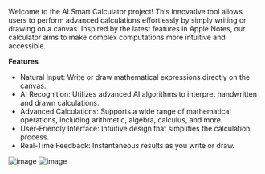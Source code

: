 Welcome to the AI Smart Calculator project! This innovative tool allows users to perform advanced calculations effortlessly by simply writing or drawing on a canvas. Inspired by the latest features in Apple Notes, our calculator aims to make complex computations more intuitive and accessible.

**Features**
* Natural Input: Write or draw mathematical expressions directly on the canvas.
* AI Recognition: Utilizes advanced AI algorithms to interpret handwritten and drawn calculations.
* Advanced Calculations: Supports a wide range of mathematical operations, including arithmetic, algebra, calculus, and more.
* User-Friendly Interface: Intuitive design that simplifies the calculation process.
* Real-Time Feedback: Instantaneous results as you write or draw.

![image](https://github.com/user-attachments/assets/81751a88-11db-45d6-aed6-dd2ef980f8a5)
![image](https://github.com/user-attachments/assets/745d0b9c-89f0-47f1-98cf-e2bd6a62b992)
